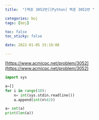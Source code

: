 ```yaml
---
title:  "[백준 3052번][Python] 백준 3052번 "

categories: boj
tags: [boj]

toc: false
toc_sticky: false

date: 2022-01-05 15:19:08

---
```

[https://www.acmicpc.net/problem/3052](https://www.acmicpc.net/problem/3052)

```python
import sys

a=[]
for i in range(10):
    n= int(sys.stdin.readline())
    a.append(int(n%42))

a= set(a)
print(len(a))

```